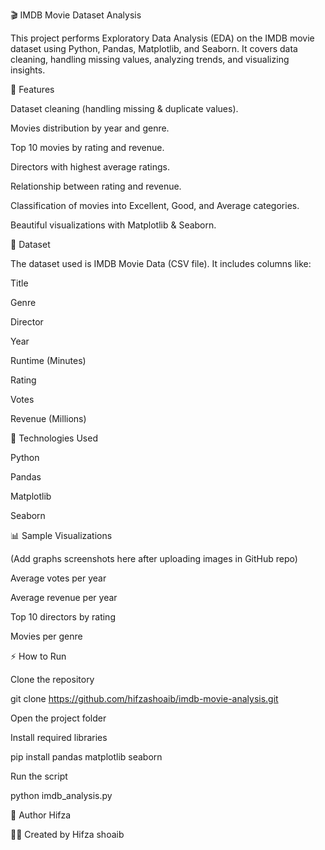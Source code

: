 🎬 IMDB Movie Dataset Analysis

This project performs Exploratory Data Analysis (EDA) on the IMDB movie dataset using Python, Pandas, Matplotlib, and Seaborn.
It covers data cleaning, handling missing values, analyzing trends, and visualizing insights.

📌 Features

Dataset cleaning (handling missing & duplicate values).

Movies distribution by year and genre.

Top 10 movies by rating and revenue.

Directors with highest average ratings.

Relationship between rating and revenue.

Classification of movies into Excellent, Good, and Average categories.

Beautiful visualizations with Matplotlib & Seaborn.

📂 Dataset

The dataset used is IMDB Movie Data (CSV file).
It includes columns like:

Title

Genre

Director

Year

Runtime (Minutes)

Rating

Votes

Revenue (Millions)

🚀 Technologies Used

Python

Pandas

Matplotlib

Seaborn

📊 Sample Visualizations

(Add graphs screenshots here after uploading images in GitHub repo)

Average votes per year

Average revenue per year

Top 10 directors by rating

Movies per genre

⚡ How to Run

Clone the repository

git clone https://github.com/hifzashoaib/imdb-movie-analysis.git


Open the project folder

Install required libraries

pip install pandas matplotlib seaborn


Run the script

python imdb_analysis.py

📌 Author
Hifza

👩‍💻 Created by Hifza shoaib
